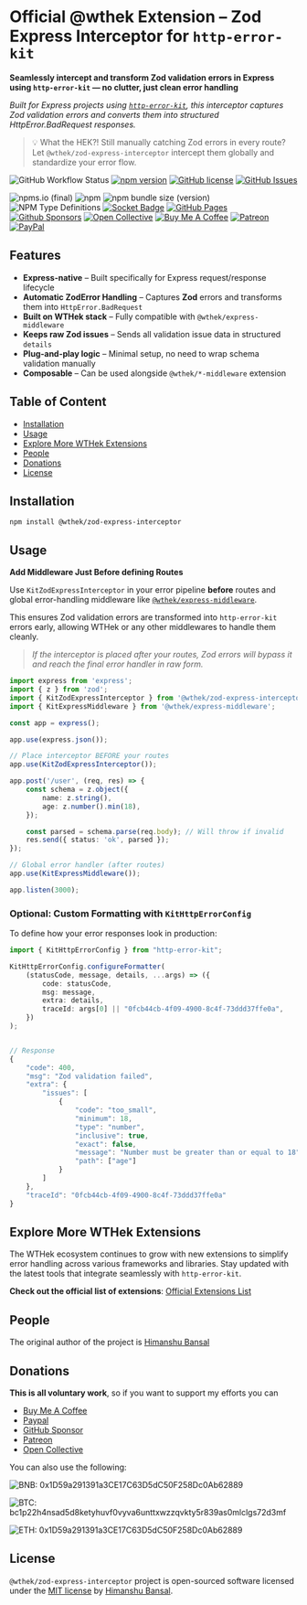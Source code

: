 # Official @wthek Extension – Zod Express Interceptor for `http-error-kit`

**Seamlessly intercept and transform Zod validation errors in Express using `http-error-kit` — no clutter, just clean error handling**

_Built for Express projects using [`http-error-kit`][http-error-kit], this interceptor captures Zod validation errors and converts them into structured HttpError.BadRequest responses._

> 💡 What the HEK?! Still manually catching Zod errors in every route? Let `@wthek/zod-express-interceptor` intercept them globally and standardize your error flow.

![GitHub Workflow Status](https://img.shields.io/github/actions/workflow/status/skillnter/wthek-zod-express-interceptor/main.yml)
[![npm version](https://img.shields.io/npm/v/%40wthek%2Fzod-express-interceptor?color=brightgreen)](https://www.npmjs.com/package/@wthek/zod-express-interceptor)
[![GitHub license](https://img.shields.io/github/license/skillnter/wthek-zod-express-interceptor?color=brightgreen)](LICENSE)
[![GitHub Issues](https://img.shields.io/github/issues/Skillnter/wthek-zod-express-interceptor)](https://github.com/Skillnter/wthek-zod-express-interceptor/issues)

![npms.io (final)](https://img.shields.io/npms-io/maintenance-score/%40wthek/zod-express-interceptor?color=brightgreen)
![npm](https://img.shields.io/npm/dy/%40wthek%2Fzod-express-interceptor)
![npm bundle size (version)](https://img.shields.io/bundlephobia/minzip/%40wthek%2Fzod-express-interceptor/1.0.0-beta.1)
![NPM Type Definitions](https://img.shields.io/npm/types/%40wthek%2Fzod-express-interceptor)
[![Socket Badge](https://socket.dev/api/badge/npm/package/@wthek/zod-express-interceptor/1.0.0-beta.1)](https://socket.dev/npm/package/@wthek/zod-express-interceptor/overview/1.0.0-beta.1)
[![GitHub Pages](https://img.shields.io/badge/GitHub%20Pages-121013?logo=github&logoColor=white)](https://skillnter.github.io/wthek-zod-express-interceptor/)
[![Github Sponsors](https://img.shields.io/badge/GitHub%20Sponsors-30363D?&logo=GitHub-Sponsors&logoColor=EA4AAA)](https://github.com/sponsors/Skillnter)
[![Open Collective](https://img.shields.io/badge/Open%20Collective-3385FF?logo=open-collective&logoColor=white)](https://opencollective.com/skillnter)
[![Buy Me A Coffee](https://img.shields.io/badge/Buy%20Me%20a%20Coffee-ffdd00?&logo=buy-me-a-coffee&logoColor=black)](https://www.buymeacoffee.com/skillnter)
[![Patreon](https://img.shields.io/badge/Patreon-F96854?logo=patreon&logoColor=white)](https://www.patreon.com/skillnter)
[![PayPal](https://img.shields.io/badge/PayPal-003087?logo=paypal&logoColor=fff)](https://www.paypal.me/skillnte)

## Features

-   **Express-native** – Built specifically for Express request/response lifecycle
-   **Automatic ZodError Handling** – Captures **Zod** errors and transforms them into `HttpError.BadRequest`
-   **Built on WTHek stack** – Fully compatible with `@wthek/express-middleware`
-   **Keeps raw Zod issues** – Sends all validation issue data in structured `details`
-   **Plug-and-play logic** – Minimal setup, no need to wrap schema validation manually
-   **Composable** – Can be used alongside `@wthek/*-middleware` extension

## Table of Content

-   [Installation](#installation)
-   [Usage](#usage)
-   [Explore More WTHek Extensions](#explore-more-wthek-extensions)
-   [People](#people)
-   [Donations](#donations)
-   [License](#license)

## Installation

```console
npm install @wthek/zod-express-interceptor
```

## Usage

**Add Middleware Just Before defining Routes**

Use `KitZodExpressInterceptor` in your error pipeline **before** routes and global error-handling middleware like [`@wthek/express-middleware`][@wthek/express-middleware].

This ensures Zod validation errors are transformed into `http-error-kit` errors early, allowing WTHek or any other middlewares to handle them cleanly.

> _If the interceptor is placed after your routes, Zod errors will bypass it and reach the final error handler in raw form._

```Typescript
import express from 'express';
import { z } from 'zod';
import { KitZodExpressInterceptor } from '@wthek/zod-express-interceptor';
import { KitExpressMiddleware } from '@wthek/express-middleware';

const app = express();

app.use(express.json());

// Place interceptor BEFORE your routes
app.use(KitZodExpressInterceptor());

app.post('/user', (req, res) => {
    const schema = z.object({
        name: z.string(),
        age: z.number().min(18),
    });

    const parsed = schema.parse(req.body); // Will throw if invalid
    res.send({ status: 'ok', parsed });
});

// Global error handler (after routes)
app.use(KitExpressMiddleware());

app.listen(3000);
```

### Optional: Custom Formatting with `KitHttpErrorConfig`

To define how your error responses look in production:

```Typescript
import { KitHttpErrorConfig } from "http-error-kit";

KitHttpErrorConfig.configureFormatter(
    (statusCode, message, details, ...args) => ({
        code: statusCode,
        msg: message,
        extra: details,
        traceId: args[0] || "0fcb44cb-4f09-4900-8c4f-73ddd37ffe0a",
    })
);


// Response
{
    "code": 400,
    "msg": "Zod validation failed",
    "extra": {
        "issues": [
            {
                "code": "too_small",
                "minimum": 18,
                "type": "number",
                "inclusive": true,
                "exact": false,
                "message": "Number must be greater than or equal to 18",
                "path": ["age"]
            }
        ]
    },
    "traceId": "0fcb44cb-4f09-4900-8c4f-73ddd37ffe0a"
}

```

## Explore More WTHek Extensions

The WTHek ecosystem continues to grow with new extensions to simplify error handling across various frameworks and libraries. Stay updated with the latest tools that integrate seamlessly with `http-error-kit`.

**Check out the official list of extensions**: [Official Extensions List](https://github.com/Skillnter/http-error-kit/wiki/Official-Extensions-List)

## People

The original author of the project is [Himanshu Bansal][skillnter]

## Donations

**This is all voluntary work**, so if you want to support my efforts you can

-   [Buy Me A Coffee](https://www.buymeacoffee.com/skillnter)
-   [Paypal](https://www.paypal.me/skillnte)
-   [GitHub Sponsor](https://github.com/sponsors/Skillnter)
-   [Patreon](https://www.patreon.com/skillnter)
-   [Open Collective](https://opencollective.com/skillnter)

You can also use the following:

![BNB: 0x1D59a291391a3CE17C63D5dC50F258Dc0Ab62889](https://img.shields.io/badge/BNB-0x1D59a291391a3CE17C63D5dC50F258Dc0Ab62889-brightgreen)

![BTC: bc1p22h4nsad5d8ketyhuvf0vyva6unttxwzzqvkty5r839as0mlclgs72d3mf](https://img.shields.io/badge/BTC-bc1p22h4nsad5d8ketyhuvf0vyva6unttxwzzqvkty5r839as0mlclgs72d3mf-brightgreen)

![ETH: 0x1D59a291391a3CE17C63D5dC50F258Dc0Ab62889](https://img.shields.io/badge/ETH-0x1D59a291391a3CE17C63D5dC50F258Dc0Ab62889-brightgreen)

## License

`@wthek/zod-express-interceptor` project is open-sourced software licensed under the [MIT license](LICENSE) by [Himanshu Bansal][skillnter].

[skillnter]: https://github.com/Skillnter/
[http-error-kit]: https://www.npmjs.com/package/http-error-kit
[@wthek/express-middleware]: https://www.npmjs.com/package/@wthek/express-middleware
